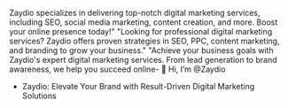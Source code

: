 Zaydio specializes in delivering top-notch digital marketing services, including SEO, social media marketing, content creation, and more. Boost your online presence today!"
"Looking for professional digital marketing services? Zaydio offers proven strategies in SEO, PPC, content marketing, and branding to grow your business."
"Achieve your business goals with Zaydio's expert digital marketing services. From lead generation to brand awareness, we help you succeed online- 👋 Hi, I’m @Zaydio
- Zaydio: Elevate Your Brand with Result-Driven Digital Marketing Solutions
<!---
Zaydio/Zaydio is a ✨ special ✨ repository because its `README.md` (this file) appears on your GitHub profile.
You can click the Preview link to take a look at your changes.
--->
